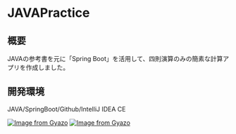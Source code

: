 # JAVAPractice




## 概要
JAVAの参考書を元に「Spring Boot」を活用して、四則演算のみの簡素な計算アプリを作成しました。

## 開発環境
JAVA/SpringBoot/Github/IntelliJ IDEA CE

[![Image from Gyazo](https://i.gyazo.com/2b04f5ee9208c23e33824f84ccb9e9ce.png)](https://gyazo.com/2b04f5ee9208c23e33824f84ccb9e9ce)
[![Image from Gyazo](https://i.gyazo.com/081024026de90ace2c7a3bb5408fcb51.png)](https://gyazo.com/081024026de90ace2c7a3bb5408fcb51)
